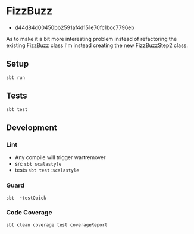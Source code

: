 # FizzBuzz
* d44d84d00450bb2591af4d151e70fc1bcc7796eb

As to make it a bit more interesting problem instead of refactoring the existing
FizzBuzz class I'm instead creating the new FizzBuzzStep2 class.

## Setup
`sbt run`

## Tests
`sbt test`

## Development

### Lint
* Any compile will trigger wartremover
* src
`sbt scalastyle`
* tests
`sbt test:scalastyle`

### Guard
`sbt  ~testQuick`

### Code Coverage
`sbt clean coverage test coverageReport`
